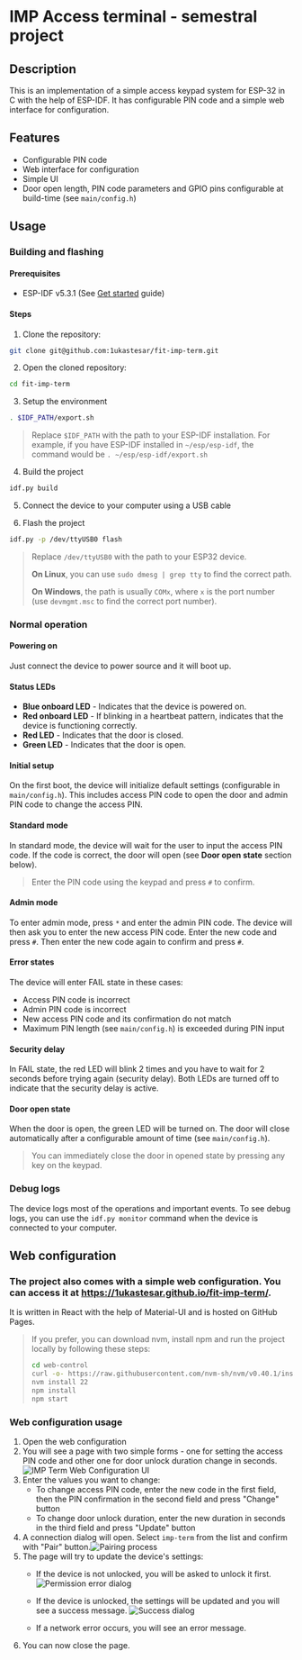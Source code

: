 # IMP Access terminal - semestral project

## Description
This is an implementation of a simple access keypad system for ESP-32 in C with the help of ESP-IDF. It has configurable PIN code and a simple web interface for configuration.

## Features
- Configurable PIN code
- Web interface for configuration
- Simple UI
- Door open length, PIN code parameters and GPIO pins configurable at build-time (see `main/config.h`)

## Usage

### Building and flashing
#### Prerequisites
- ESP-IDF v5.3.1 (See [Get started](https://docs.espressif.com/projects/esp-idf/en/v5.3.1/esp32/get-started/index.html) guide)

#### Steps
1. Clone the repository:
```bash
git clone git@github.com:1ukastesar/fit-imp-term.git
```

2. Open the cloned repository:
```bash
cd fit-imp-term
```

3. Setup the environment
```bash
. $IDF_PATH/export.sh
```

> Replace `$IDF_PATH` with the path to your ESP-IDF installation. For example, if you have ESP-IDF installed in `~/esp/esp-idf`, the command would be `. ~/esp/esp-idf/export.sh`

4. Build the project
```bash
idf.py build
```

5. Connect the device to your computer using a USB cable

6. Flash the project
```bash
idf.py -p /dev/ttyUSB0 flash
```

> Replace `/dev/ttyUSB0` with the path to your ESP32 device.
>
> **On Linux**, you can use `sudo dmesg | grep tty` to find the correct path.
>
> **On Windows**, the path is usually `COMx`, where `x` is the port number (use `devmgmt.msc` to find the correct port number).

### Normal operation

#### Powering on
Just connect the device to power source and it will boot up.

#### Status LEDs
- **Blue onboard LED** - Indicates that the device is powered on.
- **Red onboard LED** - If blinking in a heartbeat pattern, indicates that the device is functioning correctly.
- **Red LED** - Indicates that the door is closed.
- **Green LED** - Indicates that the door is open.

#### Initial setup
On the first boot, the device will initialize default settings (configurable in `main/config.h`). This includes access PIN code to open the door and admin PIN code to change the access PIN.

#### Standard mode
In standard mode, the device will wait for the user to input the access PIN code. If the code is correct, the door will open (see **Door open state** section below).

> Enter the PIN code using the keypad and press `#` to confirm.

#### Admin mode
To enter admin mode, press `*` and enter the admin PIN code. The device will then ask you to enter the new access PIN code. Enter the new code and press `#`. Then enter the new code again to confirm and press `#`.

#### Error states
The device will enter FAIL state in these cases:
- Access PIN code is incorrect
- Admin PIN code is incorrect
- New access PIN code and its confirmation do not match
- Maximum PIN length (see `main/config.h`) is exceeded during PIN input

#### Security delay
In FAIL state, the red LED will blink 2 times and you have to wait for 2 seconds before trying again (security delay). Both LEDs are turned off to indicate that the security delay is active.

#### Door open state
When the door is open, the green LED will be turned on. The door will close automatically after a configurable amount of time (see `main/config.h`).

> You can immediately close the door in opened state by pressing any key on the keypad.

### Debug logs
The device logs most of the operations and important events.
To see debug logs, you can use the `idf.py monitor` command when the device is connected to your computer.

## Web configuration
### The project also comes with a simple web configuration. You can access it at https://1ukastesar.github.io/fit-imp-term/.

It is written in React with the help of Material-UI and is hosted on GitHub Pages.

> If you prefer, you can download nvm, install npm and run the project locally by following these steps:
> ```bash
> cd web-control
> curl -o- https://raw.githubusercontent.com/nvm-sh/nvm/v0.40.1/install.sh | bash
> nvm install 22
> npm install
> npm start
> ```

### Web configuration usage
1. Open the web configuration
2. You will see a page with two simple forms - one for setting the access PIN code and other one for door unlock duration change in seconds.![IMP Term Web Configuration UI](docs/img/web-control-ui.png)
3. Enter the values you want to change:
   -  To change access PIN code, enter the new code in the first field, then the PIN confirmation in the second field and press "Change" button
   -  To change door unlock duration, enter the new duration in seconds in the third field and press "Update" button
4. A connection dialog will open. Select `imp-term` from the list and confirm with "Pair" button.![Pairing process](docs/img/pairing-process.png)
5. The page will try to update the device's settings:
   - If the device is not unlocked, you will be asked to unlock it first. ![Permission error dialog](docs/img/permission-error-dialog.png)

   - If the device is unlocked, the settings will be updated and you will see a success message. ![Success dialog](docs/img/success-dialog.png)
   - If a network error occurs, you will see an error message.
6. You can now close the page.
